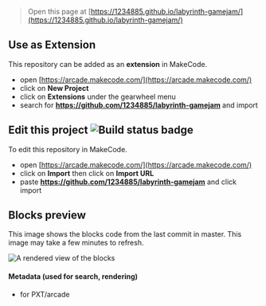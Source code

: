  


> Open this page at [https://1234885.github.io/labyrinth-gamejam/](https://1234885.github.io/labyrinth-gamejam/)

## Use as Extension

This repository can be added as an **extension** in MakeCode.

* open [https://arcade.makecode.com/](https://arcade.makecode.com/)
* click on **New Project**
* click on **Extensions** under the gearwheel menu
* search for **https://github.com/1234885/labyrinth-gamejam** and import

## Edit this project ![Build status badge](https://github.com/1234885/labyrinth-gamejam/workflows/MakeCode/badge.svg)

To edit this repository in MakeCode.

* open [https://arcade.makecode.com/](https://arcade.makecode.com/)
* click on **Import** then click on **Import URL**
* paste **https://github.com/1234885/labyrinth-gamejam** and click import

## Blocks preview

This image shows the blocks code from the last commit in master.
This image may take a few minutes to refresh.

![A rendered view of the blocks](https://github.com/1234885/labyrinth-gamejam/raw/master/.github/makecode/blocks.png)

#### Metadata (used for search, rendering)

* for PXT/arcade
<script src="https://makecode.com/gh-pages-embed.js"></script><script>makeCodeRender("{{ site.makecode.home_url }}", "{{ site.github.owner_name }}/{{ site.github.repository_name }}");</script>
